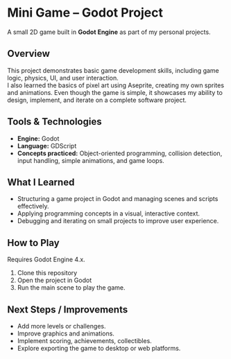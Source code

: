 # Mini Game – Godot Project

A small 2D game built in **Godot Engine** as part of my personal projects.

## Overview
This project demonstrates basic game development skills, including game logic, physics, UI, and user interaction.  
I also learned the basics of pixel art using Aseprite, creating my own sprites and animations.
Even though the game is simple, it showcases my ability to design, implement, and iterate on a complete software project.

## Tools & Technologies
- **Engine:** Godot  
- **Language:** GDScript  
- **Concepts practiced:** Object-oriented programming, collision detection, input handling, simple animations, and game loops.

## What I Learned
- Structuring a game project in Godot and managing scenes and scripts effectively.  
- Applying programming concepts in a visual, interactive context.  
- Debugging and iterating on small projects to improve user experience.  

## How to Play
Requires Godot Engine 4.x.
1. Clone this repository
2. Open the project in Godot
3. Run the main scene to play the game.

## Next Steps / Improvements
- Add more levels or challenges.
- Improve graphics and animations.
- Implement scoring, achievements, collectibles.
- Explore exporting the game to desktop or web platforms.
